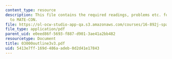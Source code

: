 ```yaml
---
content_type: resource
description: This file contains the required readings, problems etc. for introduction
  to MATE-CON.
file: https://ol-ocw-studio-app-qa.s3.amazonaws.com/courses/16-892j-space-system-architecture-and-design-fall-2004/5413e7ff169d486aadeb0d2d41e17843_03000outline3v3.pdf
file_type: application/pdf
parent_uid: e0eed86f-5693-f887-d901-3ae41a2bb482
resourcetype: Document
title: 03000outline3v3.pdf
uid: 5413e7ff-169d-486a-adeb-0d2d41e17843
---
```

